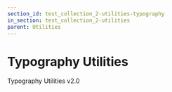 ```yaml
---
section_id: test_collection_2-utilities-typography
in_section: test_collection_2-utilities
parent: Utilities
---
```


# Typography Utilities

Typography Utilities v2.0
